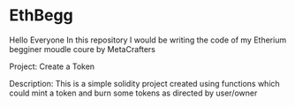 # EthBegg

Hello Everyone In this repository I would be writing the code of my Etherium begginer moudle coure by MetaCrafters

Project: Create a Token

Description: This is a simple solidity project created using  functions which could mint a token and burn some tokens as directed by user/owner 
